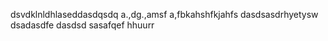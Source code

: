 
dsvdklnldhlaseddasdqsdq
a.,dg.,amsf
a,fbkahshfkjahfs
dasdsasdrhyetysw
dsadasdfe
dasdsd
sasafqef
hhuurr
